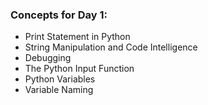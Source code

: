 ### Concepts for Day 1:

 - Print Statement in Python
 - String Manipulation and Code Intelligence
 - Debugging
 - The Python Input Function
 - Python Variables
 - Variable Naming
